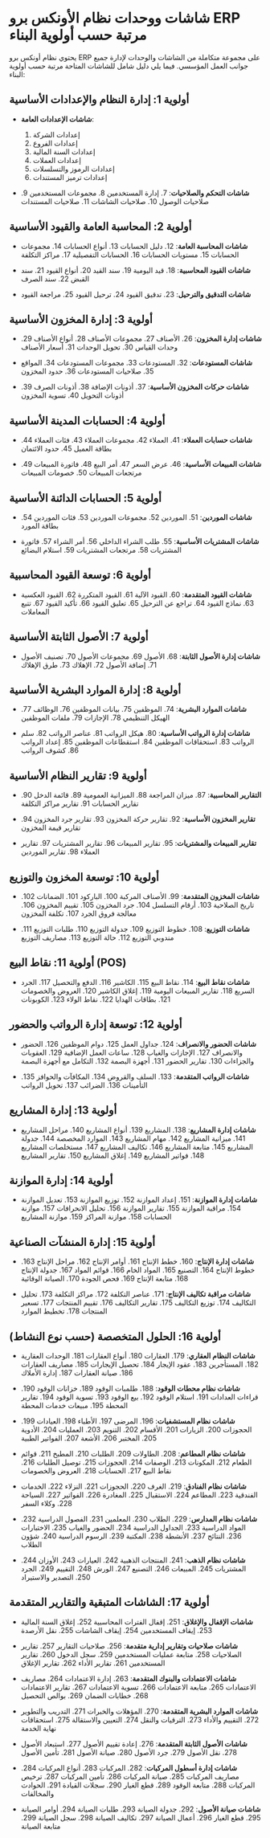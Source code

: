 # شاشات ووحدات نظام الأونكس برو ERP مرتبة حسب أولوية البناء

يحتوي نظام أونكس برو ERP على مجموعة متكاملة من الشاشات والوحدات لإدارة جميع جوانب العمل المؤسسي. فيما يلي دليل شامل للشاشات المتاحة مرتبة حسب أولوية البناء:

## أولوية 1: إدارة النظام والإعدادات الأساسية
- **شاشات الإعدادات العامة**:
  1. إعدادات الشركة
  2. إعدادات الفروع
  3. إعدادات السنة المالية
  4. إعدادات العملات
  5. إعدادات الرموز والتسلسلات
  6. إعدادات ترميز المستندات

- **شاشات التحكم والصلاحيات**:
  7. إدارة المستخدمين
  8. مجموعات المستخدمين
  9. صلاحيات الوصول
  10. صلاحيات الشاشات
  11. صلاحيات المستندات

## أولوية 2: المحاسبة العامة والقيود الأساسية
- **شاشات المحاسبة العامة**:
  12. دليل الحسابات
  13. أنواع الحسابات
  14. مجموعات الحسابات
  15. مستويات الحسابات
  16. الحسابات التفصيلية
  17. مراكز التكلفة

- **شاشات القيود المحاسبية**:
  18. قيد اليومية
  19. سند القيد
  20. أنواع القيود
  21. سند القبض
  22. سند الصرف

- **شاشات التدقيق والترحيل**:
  23. تدقيق القيود
  24. ترحيل القيود
  25. مراجعة القيود

## أولوية 3: إدارة المخزون الأساسية
- **شاشات إدارة المخزون**:
  26. الأصناف
  27. مجموعات الأصناف
  28. أنواع الأصناف
  29. وحدات القياس
  30. تحويل الوحدات
  31. أسعار الأصناف

- **شاشات المستودعات**:
  32. المستودعات
  33. مجموعات المستودعات
  34. المواقع
  35. صلاحيات المستودعات
  36. حدود المخزون

- **شاشات حركات المخزون الأساسية**:
  37. أذونات الإضافة
  38. أذونات الصرف
  39. أذونات التحويل
  40. تسوية المخزون

## أولوية 4: الحسابات المدينة الأساسية
- **شاشات حسابات العملاء**:
  41. العملاء
  42. مجموعات العملاء
  43. فئات العملاء
  44. بطاقة العميل
  45. حدود الائتمان

- **شاشات المبيعات الأساسية**:
  46. عرض السعر
  47. أمر البيع
  48. فاتورة المبيعات
  49. مرتجعات المبيعات
  50. خصومات المبيعات

## أولوية 5: الحسابات الدائنة الأساسية
- **شاشات الموردين**:
  51. الموردين
  52. مجموعات الموردين
  53. فئات الموردين
  54. بطاقة المورد

- **شاشات المشتريات الأساسية**:
  55. طلب الشراء الداخلي
  56. أمر الشراء
  57. فاتورة المشتريات
  58. مرتجعات المشتريات
  59. استلام البضائع

## أولوية 6: توسعة القيود المحاسبية
- **شاشات القيود المتقدمة**:
  60. القيود الآلية
  61. القيود المتكررة
  62. القيود العكسية
  63. نماذج القيود
  64. تراجع عن الترحيل
  65. تعليق القيود
  66. تأكيد القيود
  67. تتبع المعاملات

## أولوية 7: الأصول الثابتة الأساسية
- **شاشات إدارة الأصول الثابتة**:
  68. الأصول
  69. مجموعات الأصول
  70. تصنيف الأصول
  71. إضافة الأصول
  72. الإهلاك
  73. طرق الإهلاك

## أولوية 8: إدارة الموارد البشرية الأساسية
- **شاشات الموارد البشرية**:
  74. الموظفين
  75. بيانات الموظفين
  76. الوظائف
  77. الهيكل التنظيمي
  78. الإجازات
  79. ملفات الموظفين

- **شاشات إدارة الرواتب الأساسية**:
  80. هيكل الرواتب
  81. عناصر الرواتب
  82. سلم الرواتب
  83. استحقاقات الموظفين
  84. استقطاعات الموظفين
  85. إعداد الرواتب
  86. كشوف الرواتب

## أولوية 9: تقارير النظام الأساسية
- **التقارير المحاسبية**:
  87. ميزان المراجعة
  88. الميزانية العمومية
  89. قائمة الدخل
  90. تقارير الحسابات
  91. تقارير مراكز التكلفة

- **تقارير المخزون الأساسية**:
  92. تقارير حركة المخزون
  93. تقارير جرد المخزون
  94. تقارير قيمة المخزون

- **تقارير المبيعات والمشتريات**:
  95. تقارير المبيعات
  96. تقارير المشتريات
  97. تقارير العملاء
  98. تقارير الموردين

## أولوية 10: توسعة المخزون والتوزيع
- **شاشات المخزون المتقدمة**:
  99. الأصناف المركبة
  100. الباركود
  101. الضمانات
  102. تاريخ الصلاحية
  103. أرقام التسلسل
  104. جرد المخزون
  105. تقييم المخزون
  106. معالجة فروق الجرد
  107. تكلفة المخزون

- **شاشات التوزيع**:
  108. خطوط التوزيع
  109. جدولة التوزيع
  110. طلبات التوزيع
  111. مندوبي التوزيع
  112. حالة التوزيع
  113. مصاريف التوزيع

## أولوية 11: نقاط البيع (POS)
- **شاشات نقاط البيع**:
  114. نقاط البيع
  115. الكاشير
  116. الدفع والتحصيل
  117. الجرد السريع
  118. تقارير المبيعات اليومية
  119. إغلاق الكاشير
  120. العروض والخصومات
  121. بطاقات الهدايا
  122. نقاط الولاء
  123. الكوبونات

## أولوية 12: توسعة إدارة الرواتب والحضور
- **شاشات الحضور والانصراف**:
  124. جداول العمل
  125. دوام الموظفين
  126. الحضور والانصراف
  127. الإجازات والغياب
  128. ساعات العمل الإضافية
  129. العقوبات والجزاءات
  130. تقارير الحضور
  131. أجهزة البصمة
  132. التكامل مع أجهزة البصمة

- **شاشات الرواتب المتقدمة**:
  133. السلف والقروض
  134. المكافآت والحوافز
  135. التأمينات
  136. الضرائب
  137. تحويل الرواتب

## أولوية 13: إدارة المشاريع
- **شاشات إدارة المشاريع**:
  138. المشاريع
  139. أنواع المشاريع
  140. مراحل المشاريع
  141. ميزانية المشاريع
  142. مهام المشاريع
  143. الموارد المخصصة
  144. جدولة المشاريع
  145. متابعة المشاريع
  146. تكاليف المشاريع
  147. مستخلصات المشاريع
  148. فواتير المشاريع
  149. إغلاق المشاريع
  150. تقارير المشاريع

## أولوية 14: إدارة الموازنة
- **شاشات إدارة الموازنة**:
  151. إعداد الموازنة
  152. توزيع الموازنة
  153. تعديل الموازنة
  154. مراقبة الموازنة
  155. تقارير الموازنة
  156. تحليل الانحرافات
  157. موازنة الحسابات
  158. موازنة المراكز
  159. موازنة المشاريع

## أولوية 15: إدارة المنشآت الصناعية
- **شاشات إدارة الإنتاج**:
  160. خطط الإنتاج
  161. أوامر الإنتاج
  162. مراحل الإنتاج
  163. خطوط الإنتاج
  164. التصنيع
  165. المواد الخام
  166. قوائم المواد
  167. جدولة الإنتاج
  168. متابعة الإنتاج
  169. فحص الجودة
  170. الصيانة الوقائية

- **شاشات مراقبة تكاليف الإنتاج**:
  171. عناصر التكلفة
  172. مراكز التكلفة
  173. تحليل التكاليف
  174. توزيع التكاليف
  175. تقارير التكاليف
  176. تقييم المنتجات
  177. تسعير المنتجات
  178. تخطيط الموارد

## أولوية 16: الحلول المتخصصة (حسب نوع النشاط)
- **شاشات النظام العقاري**:
  179. العقارات
  180. أنواع العقارات
  181. الوحدات العقارية
  182. المستأجرين
  183. عقود الإيجار
  184. تحصيل الإيجارات
  185. مصاريف العقارات
  186. صيانة العقارات
  187. إدارة الأملاك

- **شاشات نظام محطات الوقود**:
  188. طلمبات الوقود
  189. خزانات الوقود
  190. قراءات العدادات
  191. استلام الوقود
  192. بيع الوقود
  193. تسوية الوقود
  194. تقارير المحطة
  195. مبيعات خدمات المحطة

- **شاشات نظام المستشفيات**:
  196. المرضى
  197. الأطباء
  198. العيادات
  199. الحجوزات
  200. الزيارات
  201. الأقسام
  202. التنويم
  203. العمليات
  204. الأدوية
  205. المختبر
  206. الأشعة
  207. الفواتير الطبية

- **شاشات نظام المطاعم**:
  208. الطاولات
  209. الطلبات
  210. المطبخ
  211. قوائم الطعام
  212. المكونات
  213. الوصفات
  214. الحجوزات
  215. توصيل الطلبات
  216. نقاط البيع
  217. الحسابات
  218. العروض والخصومات

- **شاشات نظام الفنادق**:
  219. الغرف
  220. الحجوزات
  221. النزلاء
  222. الخدمات الفندقية
  223. المطاعم
  224. الاستقبال
  225. المغادرة
  226. الفواتير
  227. السياحة
  228. وكلاء السفر

- **شاشات نظام المدارس**:
  229. الطلاب
  230. المعلمين
  231. الفصول الدراسية
  232. المواد الدراسية
  233. الجداول الدراسية
  234. الحضور والغياب
  235. الاختبارات
  236. النتائج
  237. الأنشطة
  238. المكتبة
  239. الرسوم الدراسية
  240. شؤون الطلاب

- **شاشات نظام الذهب**:
  241. المنتجات الذهبية
  242. العيارات
  243. الأوزان
  244. المشتريات
  245. المبيعات
  246. التصنيع
  247. الورش
  248. التقييم
  249. الجرد
  250. التصدير والاستيراد

## أولوية 17: الشاشات المتبقية والتقارير المتقدمة
- **شاشات الإقفال والإغلاق**:
  251. إقفال الفترات المحاسبية
  252. إغلاق السنة المالية
  253. إيقاف المستخدمين
  254. إيقاف الشاشات
  255. نقل الأرصدة

- **شاشات صلاحيات وتقارير إدارية متقدمة**:
  256. صلاحيات التقارير
  257. تقارير الصلاحيات
  258. متابعة عمليات المستخدمين
  259. سجل الدخول
  260. تقارير المستخدمين
  261. تقارير الأداء
  262. تقارير الإغلاق

- **شاشات الاعتمادات والبنوك المتقدمة**:
  263. إدارة الاعتمادات
  264. مصاريف الاعتمادات
  265. متابعة الاعتمادات
  266. تسوية الاعتمادات
  267. تقارير الاعتمادات
  268. خطابات الضمان
  269. بوالص التحصيل

- **شاشات الموارد البشرية المتقدمة**:
  270. المؤهلات والخبرات
  271. التدريب والتطوير
  272. التقييم والأداء
  273. الترقيات والنقل
  274. التعيين والاستقالة
  275. استحقاقات نهاية الخدمة

- **شاشات الأصول الثابتة المتقدمة**:
  276. إعادة تقييم الأصول
  277. استبعاد الأصول
  278. نقل الأصول
  279. جرد الأصول
  280. صيانة الأصول
  281. تأمين الأصول

- **شاشات إدارة أسطول المركبات**:
  282. المركبات
  283. أنواع المركبات
  284. مصاريف المركبات
  285. صيانة المركبات
  286. تأمين المركبات
  287. ترخيص المركبات
  288. متابعة الوقود
  289. قطع الغيار
  290. سجلات القيادة
  291. الحوادث والمخالفات

- **شاشات صيانة الأصول**:
  292. جدولة الصيانة
  293. طلبات الصيانة
  294. أوامر الصيانة
  295. قطع الغيار
  296. أعمال الصيانة
  297. تكاليف الصيانة
  298. سجل الصيانة
  299. متابعة الصيانة
